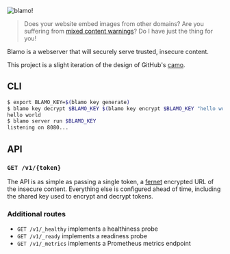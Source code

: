 ![blamo!][blamologo]

>Does your website embed images from other domains? Are you suffering from [mixed content warnings]? Do I have just the thing for you!

Blamo is a webserver that will securely serve trusted, insecure content.

This project is a slight iteration of the design of GitHub's [camo].

## CLI

```sh
$ export BLAMO_KEY=$(blamo key generate)
$ blamo key decrypt $BLAMO_KEY $(blamo key encrypt $BLAMO_KEY "hello world")
hello world
$ blamo server run $BLAMO_KEY
listening on 8080...
```

## API

### `GET /v1/{token}`

The API is as simple as passing a single token, a [fernet] encrypted URL of the insecure content. Everything else is configured ahead of time, including the shared key used to encrypt and decrypt tokens.

### Additional routes

* `GET /v1/_healthy` implements a healthiness probe
* `GET /v1/_ready` implements a readiness probe
* `GET /v1/_metrics` implements a Prometheus metrics endpoint

[blamologo]: https://user-images.githubusercontent.com/343539/81027263-0e30ec00-8e4b-11ea-8402-b097654a81ae.png
[mixed content warnings]: https://developer.mozilla.org/en-US/docs/Web/Security/Mixed_content
[camo]: https://github.com/atmos/camo
[fernet]: https://github.com/fernet/spec
